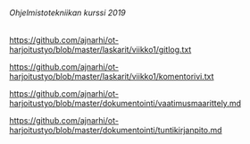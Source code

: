 ###### Ohjelmistotekniikan kurssi 2019



https://github.com/ajnarhi/ot-harjoitustyo/blob/master/laskarit/viikko1/gitlog.txt

https://github.com/ajnarhi/ot-harjoitustyo/blob/master/laskarit/viikko1/komentorivi.txt

https://github.com/ajnarhi/ot-harjoitustyo/blob/master/dokumentointi/vaatimusmaarittely.md

https://github.com/ajnarhi/ot-harjoitustyo/blob/master/dokumentointi/tuntikirjanpito.md

